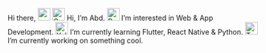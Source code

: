 Hi there, <a href="https://www.gautamkrishnar.com/"><img src="https://distok.top/stickers/754103543786504244/754108890559283200.gif" width="25px"></a>
<a href="https://emoji.gg/emoji/1815-graysmalldot"><img src="https://emoji.gg/assets/emoji/1815-graysmalldot.png" width="25px" height="25px" alt="GraySmallDot"></a> Hi, I’m Abd.
<a href="https://emoji.gg/emoji/1476-redsmalldot"><img src="https://emoji.gg/assets/emoji/1476-redsmalldot.png" width="25px" height="25px" alt="RedSmallDot"></a> I’m interested in Web & App Development. 
<a href="https://emoji.gg/emoji/1246-yellowsmalldot"><img src="https://emoji.gg/assets/emoji/1246-yellowsmalldot.png" width="25px" height="25px" alt="YellowSmallDot"></a> I’m currently learning Flutter, React Native & Python.
<a href="https://emoji.gg/emoji/3040-turquoisesmalldot"><img src="https://emoji.gg/assets/emoji/3040-turquoisesmalldot.png" width="25px" height="25px" alt="TurquoiseSmallDot"></a> I’m currently working on something cool.
